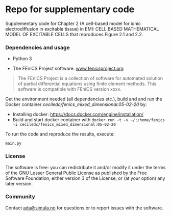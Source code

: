 # Repo for supplementary code #

Supplementary code for Chapter 2 (A cell-based model for ionic electrodiffusion
in excitable tissue) in EMI: CELL BASED MATHEMATICAL MODEL OF EXCITABLE
CELLS that reproduces Figure 2.1 and 2.2.

### Dependencies and usage ###

* Python 3

* The FEniCS Project software: www.fenicsproject.org
> The FEniCS Project is a collection of software for automated
  solution of partial differential equations using finite element
  methods. This software is compatible with FEniCS version xxxx.

Get the environment needed (all dependencies etc.), build and
and run the Docker container *ceciledc/fenics_mixed_dimensional:05-02-20* by:

* Installing docker: https://docs.docker.com/engine/installation/
* Build and start docker container with 
`docker run -t -v ~/:/home/fenics -i ceciledc/fenics_mixed_dimensional:05-02-20`

To run the code and reproduce the results, execute:

`main.py`

### License ###

The software is free: you can redistribute it and/or modify it under the terms
of the GNU Lesser General Public License as published by the Free Software
Foundation, either version 3 of the License, or (at your option) any later
version.

### Community ###

Contact ada@simula.no for questions or to report issues with the software.


